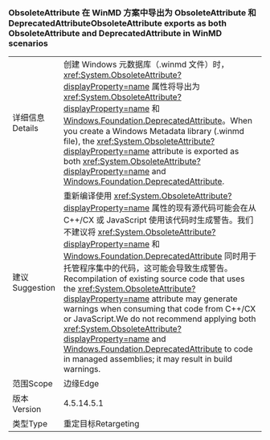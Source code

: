 ### <a name="obsoleteattribute-exports-as-both-obsoleteattribute-and-deprecatedattribute-in-winmd-scenarios"></a><span data-ttu-id="8692c-101">ObsoleteAttribute 在 WinMD 方案中导出为 ObsoleteAttribute 和 DeprecatedAttribute</span><span class="sxs-lookup"><span data-stu-id="8692c-101">ObsoleteAttribute exports as both ObsoleteAttribute and DeprecatedAttribute in WinMD scenarios</span></span>

|   |   |
|---|---|
|<span data-ttu-id="8692c-102">详细信息</span><span class="sxs-lookup"><span data-stu-id="8692c-102">Details</span></span>|<span data-ttu-id="8692c-103">创建 Windows 元数据库（.winmd 文件）时，<xref:System.ObsoleteAttribute?displayProperty=name> 属性将导出为 <xref:System.ObsoleteAttribute?displayProperty=name> 和 [Windows.Foundation.DeprecatedAttribute](https://docs.microsoft.com/uwp/api/windows.foundation.metadata.deprecatedattribute)。</span><span class="sxs-lookup"><span data-stu-id="8692c-103">When you create a Windows Metadata library (.winmd file), the <xref:System.ObsoleteAttribute?displayProperty=name> attribute is exported as both <xref:System.ObsoleteAttribute?displayProperty=name> and [Windows.Foundation.DeprecatedAttribute](https://docs.microsoft.com/uwp/api/windows.foundation.metadata.deprecatedattribute).</span></span>|
|<span data-ttu-id="8692c-104">建议</span><span class="sxs-lookup"><span data-stu-id="8692c-104">Suggestion</span></span>|<span data-ttu-id="8692c-105">重新编译使用 <xref:System.ObsoleteAttribute?displayProperty=name> 属性的现有源代码可能会在从 C++/CX 或 JavaScript 使用该代码时生成警告。我们不建议将 <xref:System.ObsoleteAttribute?displayProperty=name> 和 [Windows.Foundation.DeprecatedAttribute](https://docs.microsoft.com/uwp/api/windows.foundation.metadata.deprecatedattribute) 同时用于托管程序集中的代码，这可能会导致生成警告。</span><span class="sxs-lookup"><span data-stu-id="8692c-105">Recompilation of existing source code that uses the <xref:System.ObsoleteAttribute?displayProperty=name> attribute may generate warnings when consuming that code from C++/CX or JavaScript.We do not recommend applying both <xref:System.ObsoleteAttribute?displayProperty=name> and [Windows.Foundation.DeprecatedAttribute](https://docs.microsoft.com/uwp/api/windows.foundation.metadata.deprecatedattribute) to code in managed assemblies; it may result in build warnings.</span></span>|
|<span data-ttu-id="8692c-106">范围</span><span class="sxs-lookup"><span data-stu-id="8692c-106">Scope</span></span>|<span data-ttu-id="8692c-107">边缘</span><span class="sxs-lookup"><span data-stu-id="8692c-107">Edge</span></span>|
|<span data-ttu-id="8692c-108">版本</span><span class="sxs-lookup"><span data-stu-id="8692c-108">Version</span></span>|<span data-ttu-id="8692c-109">4.5.1</span><span class="sxs-lookup"><span data-stu-id="8692c-109">4.5.1</span></span>|
|<span data-ttu-id="8692c-110">类型</span><span class="sxs-lookup"><span data-stu-id="8692c-110">Type</span></span>|<span data-ttu-id="8692c-111">重定目标</span><span class="sxs-lookup"><span data-stu-id="8692c-111">Retargeting</span></span>|

